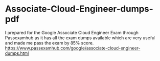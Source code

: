 # Associate-Cloud-Engineer-dumps-pdf
I prepared for the Google Associate Cloud Engineer Exam through Passexamhub as it has all the exam dumps available which are very useful and made me pass the exam by 85% score. https://www.passexamhub.com/google/associate-cloud-engineer-dumps.html

